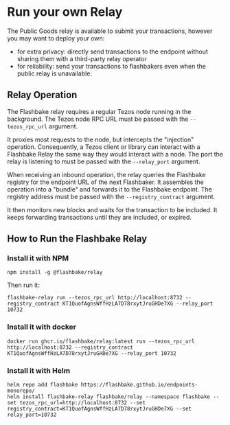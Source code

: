 # Run your own Relay

The Public Goods relay is available to submit your transactions, however you may want to deploy your own:

* for extra privacy: directly send transactions to the endpoint without sharing them with a third-party relay operator
* for reliability: send your transactions to flashbakers even when the public relay is unavailable.

## Relay Operation

The Flashbake relay requires a regular Tezos node running in the background. The Tezos node RPC URL must be passed with the `--tezos_rpc_url` argument.

It proxies most requests to the node, but intercepts the "injection" operation. Consequently, a Tezos client or library can interact with a Flashbake Relay the same way they would interact with a node. The port the relay is listening to must be passed with the `--relay_port` argument.

When receiving an inbound operation, the relay queries the Flashbake registry for the endpoint URL of the next Flashbaker. It assembles the operation into a "bundle" and forwards it to the Flashbake endpoint. The registry address must be passed with the `--registry_contract` argument.

It then monitors new blocks and waits for the transaction to be included. It keeps forwarding transactions until they are included, or expired.

## How to Run the Flashbake Relay

### Install it with NPM

```
npm install -g @flashbake/relay
```

Then run it:

```
flashbake-relay run --tezos_rpc_url http://localhost:8732 --registry_contract KT1QuofAgnsWffHzLA7D78rxytJruGHDe7XG --relay_port 10732
```

### Install it with docker

```
docker run ghcr.io/flashbake/relay:latest run --tezos_rpc_url http://localhost:8732 --registry_contract KT1QuofAgnsWffHzLA7D78rxytJruGHDe7XG --relay_port 10732
```

### Install it with Helm

```
helm repo add flashbake https://flashbake.github.io/endpoints-monorepo/
helm install flashbake-relay flashbake/relay --namespace flashbake --set tezos_rpc_url=http://localhost:8732 --set registry_contract=KT1QuofAgnsWffHzLA7D78rxytJruGHDe7XG --set relay_port=10732
```

